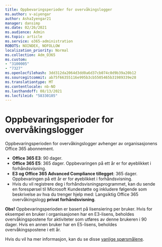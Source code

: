 ```yaml
---
title: Oppbevaringsperioder for overvåkingslogger
ms.author: v-aiyengar
author: AshaIyengar21
manager: dansimp
ms.date: 02/26/2021
ms.audience: Admin
ms.topic: article
ms.service: o365-administration
ROBOTS: NOINDEX, NOFOLLOW
localization_priority: Normal
ms.collection: Adm_O365
ms.custom:
- "3100005"
- "7327"
ms.openlocfilehash: 3dd312da2064d3dd0a6d37cb074c0d9b39a20b12
ms.sourcegitcommit: ab75f66355116e995b3cb5505465b31989339e28
ms.translationtype: MT
ms.contentlocale: nb-NO
ms.lasthandoff: 08/13/2021
ms.locfileid: "58330105"
---
```

# <a name="about-audit-logs-retention-periods"></a>Oppbevaringsperioder for overvåkingslogger

Oppbevaringsperioden for overvåkingslogger avhenger av organisasjonens Office 365 abonnement.

- **Office 365 E3**: 90 dager.
- **Office 365 E5**: 365 dager. Oppbevaringen på ett år er for øyeblikket i forhåndsvisning.
- **E3 og Office 365 Advanced Compliance tillegget**: 365 dager. Oppbevaringen på ett år er for øyeblikket i forhåndsvisning.
- Hvis du vil registrere deg i forhåndsvisningsprogrammet, kan du sende en forespørsel til Microsoft Kundestøtte og inkludere følgende som beskrivelse av hva du trenger hjelp med: Langsiktig Office 365 overvåkingslogg **privat forhåndsvisning**.

**Obs!** Oppbevaringsperioden er basert på lisensiering per bruker. Hvis for eksempel en bruker i organisasjonen har en E3-lisens, beholdes overvåkingspostene for aktiviteter som utføres av denne brukeren i 90 dager. Hvis en annen bruker har en E5-lisens, beholdes overvåkingspostene i ett år.

Hvis du vil ha mer informasjon, kan du se disse [vanlige spørsmålene](https://go.microsoft.com/fwlink/?linkid=2115336).